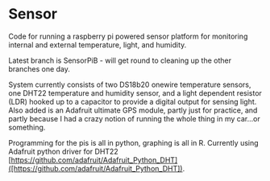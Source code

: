 # Sensor

Code for running a raspberry pi powered sensor platform for monitoring internal and external temperature, light, and humidity.

Latest branch is SensorPiB - will get round to cleaning up the other branches one day.

System currently consists of two DS18b20 onewire temperature sensors, one DHT22 temperature and humidity sensor, and a light dependent resistor (LDR) hooked up to a capacitor to provide a digital output for sensing light. Also added is an Adafruit ultimate GPS module, partly just for practice, and partly because I had a crazy notion of running the whole thing in my car...or something.

Programming for the pis is all in python, graphing is all in R. Currently using Adafruit python driver for DHT22 [https://github.com/adafruit/Adafruit_Python_DHT]([https://github.com/adafruit/Adafruit_Python_DHT]).
